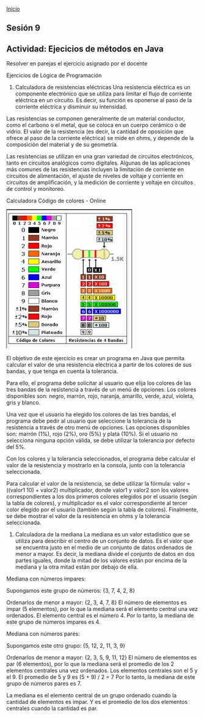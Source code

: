 <!-- No borrar o modificar -->
[Inicio](./index.md)

## Sesión 9 


## Actividad: Ejecicios de métodos en Java

Resolver en parejas el ejercicio asignado por el docente

Ejercicios de Lógica de Programación
1. Calculadora de resistencias eléctricas
Una resistencia eléctrica es un componente electrónico que se utiliza para limitar el flujo de corriente eléctrica en un circuito. Es decir, su función es oponerse al paso de la corriente eléctrica y disminuir su intensidad.

Las resistencias se componen generalmente de un material conductor, como el carbono o el metal, que se coloca en un cuerpo cerámico o de vidrio. El valor de la resistencia (es decir, la cantidad de oposición que ofrece al paso de la corriente eléctrica) se mide en ohms, y depende de la composición del material y de su geometría.

Las resistencias se utilizan en una gran variedad de circuitos electrónicos, tanto en circuitos analógicos como digitales. Algunas de las aplicaciones más comunes de las resistencias incluyen la limitación de corriente en circuitos de alimentación, el ajuste de niveles de voltaje y corriente en circuitos de amplificación, y la medición de corriente y voltaje en circuitos de control y monitoreo.

Calculadora Código de colores - Online

[](https://www.digikey.com/es/resources/conversion-calculators/conversion-calculator-resistor-color-code)

![](image-9.png)

El objetivo de este ejercicio es crear un programa en Java que permita calcular el valor de una resistencia eléctrica a partir de los colores de sus bandas, y que tenga en cuenta la tolerancia.

Para ello, el programa debe solicitar al usuario que elija los colores de las tres bandas de la resistencia a través de un menú de opciones. Los colores disponibles son: negro, marrón, rojo, naranja, amarillo, verde, azul, violeta, gris y blanco.

Una vez que el usuario ha elegido los colores de las tres bandas, el programa debe pedir al usuario que seleccione la tolerancia de la resistencia a través de otro menú de opciones. Las opciones disponibles son: marrón (1%), rojo (2%), oro (5%) y plata (10%). Si el usuario no selecciona ninguna opción válida, se debe utilizar la tolerancia por defecto del 5%.

Con los colores y la tolerancia seleccionados, el programa debe calcular el valor de la resistencia y mostrarlo en la consola, junto con la tolerancia seleccionada.

Para calcular el valor de la resistencia, se debe utilizar la fórmula: valor = ((valor1 10) + valor2) multiplicador, donde valor1 y valor2 son los valores correspondientes a los dos primeros colores elegidos por el usuario (según la tabla de colores), y multiplicador es el valor correspondiente al tercer color elegido por el usuario (también según la tabla de colores). Finalmente, se debe mostrar el valor de la resistencia en ohms y la tolerancia seleccionada.

1. Calculadora de la mediana
La mediana es un valor estadístico que se utiliza para describir el centro de un conjunto de datos. Es el valor que se encuentra justo en el medio de un conjunto de datos ordenados de menor a mayor. Es decir, la mediana divide el conjunto de datos en dos partes iguales, donde la mitad de los valores están por encima de la mediana y la otra mitad están por debajo de ella.

Mediana con números impares:

Supongamos este grupo de números: {3, 7, 4, 2, 8}

Ordenarlos de menor a mayor: {2, 3, 4, 7, 8} El número de elementos es impar (5 elementos), por lo que la mediana será el elemento central una vez ordenados. El elemento central es el número 4. Por lo tanto, la mediana de este grupo de números impares es 4.

Mediana con números pares:

Supongamos este otro grupo: {5, 12, 2, 11, 3, 9}

Ordenarlos de menor a mayor: {2, 3, 5, 9, 11, 12} El número de elementos es par (6 elementos), por lo que la mediana será el promedio de los 2 elementos centrales una vez ordenados. Los elementos centrales son el 5 y el 9. El promedio de 5 y 9 es (5 + 9) / 2 = 7 Por lo tanto, la mediana de este grupo de números pares es 7.

La mediana es el elemento central de un grupo ordenado cuando la cantidad de elementos es impar. Y es el promedio de los dos elementos centrales cuando la cantidad es par.



